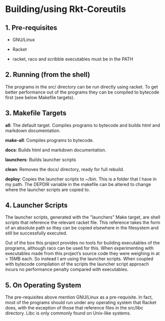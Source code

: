 # Building/using Rkt-Coreutils

## 1. Pre-requisites

* GNU/Linux

* Racket

* racket, raco and scribble executables must be in the PATH

## 2. Running \(from the shell\)

The programs in the src/ directory can be run directly using racket. To
get better performance out of the programs they can be compiled to
bytecode first \(see below Makefile targets\).

## 3. Makefile Targets

**all**: The default target. Compiles programs to bytecode and builds
html and markdown documentation.

**make-all**: Compiles programs to bytecode.

**docs**: Builds html and markdown documentation.

**launchers**: Builds launcher scripts

**clean**: Removes the docs/ directory, ready for full rebuild.

**deploy**: Copies the launcher scripts to ~/bin. This is a folder that
I have in my path. The DEPDIR variable in the makefile can be altered to
change where the launcher scripts are copied to.

## 4. Launcher Scripts

The launcher scripts, generated with the "launchers" Make target, are
shell scripts that reference the relevant racket file. This reference
takes the form of an absolute path so they can be copied elsewhere in
the filesystem and still be successfully executed.

Out of the box this project provides no tools for building executables
of the programs, although raco can be used for this. When experimenting
with executables made from this project’s source code they were weighing
in at > 15MB each. So instead I am using the launcher scripts. When
coupled with bytecode compilation of the scripts the launcher script
approach incurs no performance penalty compared with executables.

## 5. On Operating System

The pre-requisites above mention GNU/Linux as a pre-requisite. In fact,
most of the programs should run under any operating system that Racket
does, with the exception of those that reference files in the src/libc
directory. Libc is only commonly found on Unix-like systems.
